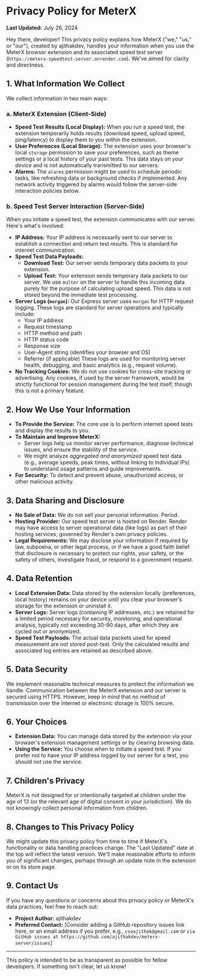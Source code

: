 # Privacy Policy for MeterX

**Last Updated:** July 26, 2024

Hey there, developer! This privacy policy explains how MeterX ("we," "us," or "our"), created by ajithakdev, handles your information when you use the MeterX browser extension and its associated speed test server (`https://meterx-speedtest-server.onrender.com`). We've aimed for clarity and directness.

## 1. What Information We Collect

We collect information in two main ways:

### a. MeterX Extension (Client-Side)

*   **Speed Test Results (Local Display):** When you run a speed test, the extension temporarily holds results (download speed, upload speed, ping/latency) to display them to you within the extension.
*   **User Preferences (Local Storage):** The extension uses your browser's local `storage` permission to save your preferences, such as theme settings or a local history of your past tests. This data stays *on your device* and is not automatically transmitted to our servers.
*   **Alarms:** The `alarms` permission might be used to schedule periodic tasks, like refreshing data or background checks if implemented. Any network activity triggered by alarms would follow the server-side interaction policies below.

### b. Speed Test Server Interaction (Server-Side)

When you initiate a speed test, the extension communicates with our server. Here's what's involved:

*   **IP Address:** Your IP address is necessarily sent to our server to establish a connection and return test results. This is standard for internet communication.
*   **Speed Test Data Payloads:**
    *   **Download Test:** Our server sends temporary data packets to your extension.
    *   **Upload Test:** Your extension sends temporary data packets to our server. We use `multer` on the server to handle this incoming data purely for the purpose of calculating upload speed. This data is not stored beyond the immediate test processing.
*   **Server Logs (`morgan`):** Our Express server uses `morgan` for HTTP request logging. These logs are standard for server operations and typically include:
    *   Your IP address
    *   Request timestamp
    *   HTTP method and path
    *   HTTP status code
    *   Response size
    *   User-Agent string (identifies your browser and OS)
    *   Referrer (if applicable)
    These logs are used for monitoring server health, debugging, and basic analytics (e.g., request volume).
*   **No Tracking Cookies:** We do not use cookies for cross-site tracking or advertising. Any cookies, if used by the server framework, would be strictly functional for session management during the test itself, though this is not a primary feature.

## 2. How We Use Your Information

*   **To Provide the Service:** The core use is to perform internet speed tests and display the results to you.
*   **To Maintain and Improve MeterX:**
    *   Server logs help us monitor server performance, diagnose technical issues, and ensure the stability of the service.
    *   We might analyze *aggregated and anonymized* speed test data (e.g., average speeds, peak times, without linking to individual IPs) to understand usage patterns and guide improvements.
*   **For Security:** To detect and prevent abuse, unauthorized access, or other malicious activity.

## 3. Data Sharing and Disclosure

*   **No Sale of Data:** We do not sell your personal information. Period.
*   **Hosting Provider:** Our speed test server is hosted on Render. Render may have access to server operational data (like logs) as part of their hosting services, governed by Render's own privacy policies.
*   **Legal Requirements:** We may disclose your information if required by law, subpoena, or other legal process, or if we have a good faith belief that disclosure is necessary to protect our rights, your safety, or the safety of others, investigate fraud, or respond to a government request.

## 4. Data Retention

*   **Local Extension Data:** Data stored by the extension locally (preferences, local history) remains on your device until you clear your browser's storage for the extension or uninstall it.
*   **Server Logs:** Server logs (containing IP addresses, etc.) are retained for a limited period necessary for security, monitoring, and operational analysis, typically not exceeding 30-90 days, after which they are cycled out or anonymized.
*   **Speed Test Payloads:** The actual data packets used for speed measurement are not stored post-test. Only the calculated results and associated log entries are retained as described above.

## 5. Data Security

We implement reasonable technical measures to protect the information we handle. Communication between the MeterX extension and our server is secured using HTTPS. However, keep in mind that no method of transmission over the internet or electronic storage is 100% secure.

## 6. Your Choices

*   **Extension Data:** You can manage data stored by the extension via your browser's extension management settings or by clearing browsing data.
*   **Using the Service:** You choose when to initiate a speed test. If you prefer not to have your IP address logged by our server for a test, you should not use the service.

## 7. Children's Privacy

MeterX is not designed for or intentionally targeted at children under the age of 13 (or the relevant age of digital consent in your jurisdiction). We do not knowingly collect personal information from children.

## 8. Changes to This Privacy Policy

We might update this privacy policy from time to time if MeterX's functionality or data handling practices change. The "Last Updated" date at the top will reflect the latest version. We'll make reasonable efforts to inform you of significant changes, perhaps through an update note in the extension or on its store page.

## 9. Contact Us

If you have any questions or concerns about this privacy policy or MeterX's data practices, feel free to reach out:

*   **Project Author:** ajithakdev
*   **Preferred Contact:** [Consider adding a GitHub repository issues link here, or an email address if you prefer, e.g., `cseajithak@gmail.com` or `via GitHub issues at https://github.com/ajithakdev/meterx-server/issues`]

---

This policy is intended to be as transparent as possible for fellow developers. If something isn't clear, let us know!